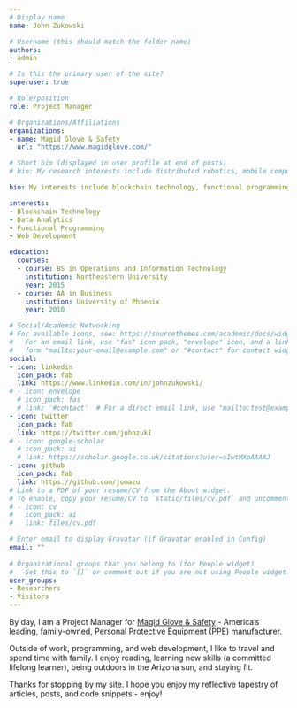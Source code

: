 ```yaml
---
# Display name
name: John Zukowski

# Username (this should match the folder name)
authors:
- admin

# Is this the primary user of the site?
superuser: true

# Role/position
role: Project Manager

# Organizations/Affiliations
organizations:
- name: Magid Glove & Safety
  url: "https://www.magidglove.com/"

# Short bio (displayed in user profile at end of posts)
# bio: My research interests include distributed robotics, mobile computing and programmable matter.

bio: My interests include blockchain technology, functional programming and web development.

interests:
- Blockchain Technology
- Data Analytics
- Functional Programming
- Web Development

education:
  courses:
  - course: BS in Operations and Information Technology
    institution: Northeastern University
    year: 2015
  - course: AA in Business
    institution: University of Phoenix
    year: 2010

# Social/Academic Networking
# For available icons, see: https://sourcethemes.com/academic/docs/widgets/#icons
#   For an email link, use "fas" icon pack, "envelope" icon, and a link in the
#   form "mailto:your-email@example.com" or "#contact" for contact widget.
social:
- icon: linkedin
  icon_pack: fab
  link: https://www.linkedin.com/in/johnzukowski/
# - icon: envelope
  # icon_pack: fas
  # link: '#contact'  # For a direct email link, use "mailto:test@example.org".
- icon: twitter
  icon_pack: fab
  link: https://twitter.com/johnzuk1
# - icon: google-scholar
  # icon_pack: ai
  # link: https://scholar.google.co.uk/citations?user=sIwtMXoAAAAJ
- icon: github
  icon_pack: fab
  link: https://github.com/jomazu
# Link to a PDF of your resume/CV from the About widget.
# To enable, copy your resume/CV to `static/files/cv.pdf` and uncomment the lines below.  
# - icon: cv
#   icon_pack: ai
#   link: files/cv.pdf

# Enter email to display Gravatar (if Gravatar enabled in Config)
email: ""
  
# Organizational groups that you belong to (for People widget)
#   Set this to `[]` or comment out if you are not using People widget.  
user_groups:
- Researchers
- Visitors
---
```


By day, I am a Project Manager for [Magid Glove & Safety](https://www.magidglove.com/) - America’s leading, family-owned, Personal Protective Equipment (PPE) manufacturer.

Outside of work, programming, and web development, I like to travel and spend time with family. I enjoy reading, learning new skills (a committed lifelong learner), being outdoors in the Arizona sun, and staying fit.

Thanks for stopping by my site. I hope you enjoy my reflective tapestry of articles, posts, and code snippets - enjoy!